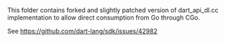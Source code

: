 This folder contains forked and slightly patched version of dart_api_dl.cc
implementation to allow direct consumption from Go through CGo.

See https://github.com/dart-lang/sdk/issues/42982

